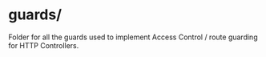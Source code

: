 # guards/
Folder for all the guards used to implement Access Control / route guarding for HTTP Controllers.